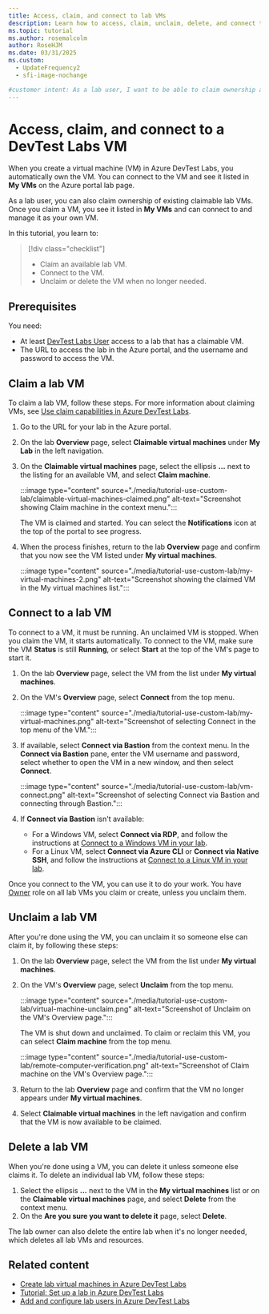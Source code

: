 ```yaml
---
title: Access, claim, and connect to lab VMs
description: Learn how to access, claim, unclaim, delete, and connect to DevTest Labs virtual machines (VMs).
ms.topic: tutorial
ms.author: rosemalcolm
author: RoseHJM
ms.date: 03/31/2025
ms.custom:
  - UpdateFrequency2
  - sfi-image-nochange

#customer intent: As a lab user, I want to be able to claim ownership and connect to lab VMs, so I can use preconfigured VMs to do my work.
---
```


# Access, claim, and connect to a DevTest Labs VM

When you create a virtual machine (VM) in Azure DevTest Labs, you automatically own the VM. You can connect to the VM and see it listed in **My VMs** on the Azure portal lab page.

As a lab user, you can also claim ownership of existing claimable lab VMs. Once you claim a VM, you see it listed in **My VMs** and can connect to and manage it as your own VM.

In this tutorial, you learn to:

> [!div class="checklist"]
> * Claim an available lab VM.
> * Connect to the VM.
> * Unclaim or delete the VM when no longer needed.

## Prerequisites

You need:

- At least [DevTest Labs User](/azure/role-based-access-control/built-in-roles#devtest-labs-user) access to a lab that has a claimable VM.
- The URL to access the lab in the Azure portal, and the username and password to access the VM.

## Claim a lab VM

To claim a lab VM, follow these steps. For more information about claiming VMs, see [Use claim capabilities in Azure DevTest Labs](devtest-lab-use-claim-capabilities.md).

1. Go to the URL for your lab in the Azure portal.
1. On the lab **Overview** page, select **Claimable virtual machines** under **My Lab** in the left navigation.
1. On the **Claimable virtual machines** page, select the ellipsis **...**  next to the listing for an available VM, and select **Claim machine**.

   :::image type="content" source="./media/tutorial-use-custom-lab/claimable-virtual-machines-claimed.png" alt-text="Screenshot showing Claim machine in the context menu.":::

   The VM is claimed and started. You can select the **Notifications** icon at the top of the portal to see progress.

1. When the process finishes, return to the lab **Overview** page and confirm that you now see the VM listed under **My virtual machines**.

   :::image type="content" source="./media/tutorial-use-custom-lab/my-virtual-machines-2.png" alt-text="Screenshot showing the claimed VM in the My virtual machines list.":::

## Connect to a lab VM

To connect to a VM, it must be running. An unclaimed VM is stopped. When you claim the VM, it starts automatically. To connect to the VM, make sure the VM **Status** is still **Running**, or select **Start** at the top of the VM's page to start it.

1. On the lab **Overview** page, select the VM from the list under **My virtual machines**.
1. On the VM's **Overview** page, select **Connect** from the top menu.

   :::image type="content" source="./media/tutorial-use-custom-lab/my-virtual-machines.png" alt-text="Screenshot of selecting Connect in the top menu of the VM.":::
   
1. If available, select **Connect via Bastion** from the context menu. In the **Connect via Bastion** pane, enter the VM username and password, select whether to open the VM in a new window, and then select **Connect**.

   :::image type="content" source="./media/tutorial-use-custom-lab/vm-connect.png" alt-text="Screenshot of selecting Connect via Bastion and connecting through Bastion.":::

1. If **Connect via Bastion** isn't available:
   - For a Windows VM, select **Connect via RDP**, and follow the instructions at [Connect to a Windows VM in your lab](connect-windows-virtual-machine.md).
   - For a Linux VM, select **Connect via Azure CLI** or **Connect via Native SSH**, and follow the instructions at [Connect to a Linux VM in your lab](connect-linux-virtual-machine.md).

Once you connect to the VM, you can use it to do your work. You have [Owner](/azure/role-based-access-control/built-in-roles/privileged#owner) role on all lab VMs you claim or create, unless you unclaim them.

## Unclaim a lab VM

After you're done using the VM, you can unclaim it so someone else can claim it, by following these steps:

1. On the lab **Overview** page, select the VM from the list under **My virtual machines**.
1. On the VM's **Overview** page, select **Unclaim** from the top menu.

   :::image type="content" source="./media/tutorial-use-custom-lab/virtual-machine-unclaim.png" alt-text="Screenshot of Unclaim on the VM's Overview page.":::

   The VM is shut down and unclaimed. To claim or reclaim this VM, you can select **Claim machine** from the top menu.

   :::image type="content" source="./media/tutorial-use-custom-lab/remote-computer-verification.png" alt-text="Screenshot of Claim machine on the VM's Overview page.":::

1. Return to the lab **Overview** page and confirm that the VM no longer appears under **My virtual machines**.

1. Select **Claimable virtual machines** in the left navigation and confirm that the VM is now available to be claimed.

## Delete a lab VM

When you're done using a VM, you can delete it unless someone else claims it. To delete an individual lab VM, follow these steps:

1. Select the ellipsis **...** next to the VM in the **My virtual machines** list or on the **Claimable virtual machines** page, and select **Delete** from the context menu.
1. On the **Are you sure you want to delete it** page, select **Delete**.

The lab owner can also delete the entire lab when it's no longer needed, which deletes all lab VMs and resources.

## Related content

- [Create lab virtual machines in Azure DevTest Labs](devtest-lab-add-vm.md)
- [Tutorial: Set up a lab in Azure DevTest Labs](tutorial-create-custom-lab.md)
- [Add and configure lab users in Azure DevTest Labs](devtest-lab-add-devtest-user.md)
